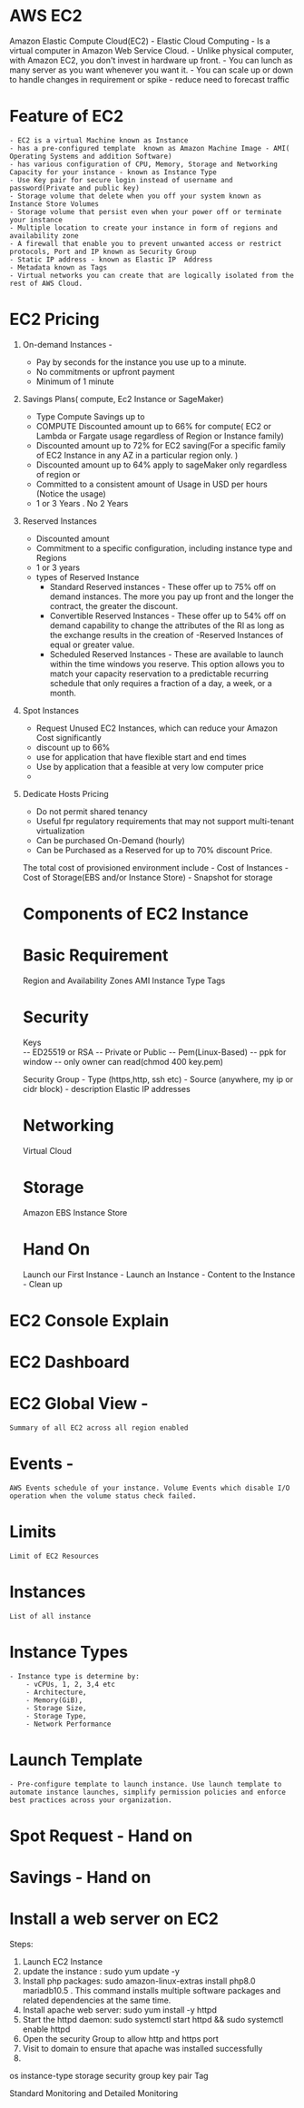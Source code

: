 AWS EC2
=======
Amazon Elastic Compute Cloud(EC2) - Elastic Cloud Computing 
    - Is a virtual computer in Amazon Web Service Cloud.
    - Unlike physical computer, with Amazon EC2, you don't invest in hardware up front.
    - You can lunch as many server as you want whenever you want it.
    - You can scale up or down to handle changes in requirement or spike
    - reduce need to forecast traffic

Feature of EC2
==============
    - EC2 is a virtual Machine known as Instance
    - has a pre-configured template  known as Amazon Machine Image - AMI( Operating Systems and addition Software)
    - has various configuration of CPU, Memory, Storage and Networking Capacity for your instance - known as Instance Type
    - Use Key pair for secure login instead of username and password(Private and public key)
    - Storage volume that delete when you off your system known as Instance Store Volumes
    - Storage volume that persist even when your power off or terminate your instance
    - Multiple location to create your instance in form of regions and availability zone
    - A firewall that enable you to prevent unwanted access or restrict protocols, Port and IP known as Security Group
    - Static IP address - known as Elastic IP  Address
    - Metadata known as Tags
    - Virtual networks you can create that are logically isolated from the rest of AWS Cloud.


EC2 Pricing
==============
1. On-demand Instances - 
    - Pay by seconds for the instance you use up to a minute. 
    - No commitments or upfront payment
    - Minimum of 1 minute

2. Savings Plans( compute, Ec2 Instance or SageMaker)
    - Type Compute Savings up to 
    - COMPUTE Discounted amount up to 66% for compute( EC2 or Lambda or Fargate usage regardless of Region or Instance family)
    - Discounted amount up to 72% for EC2 saving(For a specific family of EC2 Instance in any AZ in a particular region only. )
    - Discounted amount up to 64% apply to sageMaker only regardless of region or 
    - Committed to a consistent amount of Usage in USD per hours (Notice the usage)
    - 1 or 3 Years . No 2 Years


3. Reserved Instances
    - Discounted amount
    - Commitment to a specific configuration, including instance type and Regions
    - 1 or 3 years
    - types of Reserved Instance 
        - Standard Reserved instances - These offer up to 75% off on demand instances. The more you pay up front and the longer the contract, the greater the discount.
        - Convertible Reserved Instances - These offer up to 54% off on demand capability to change the         attributes of the RI as long as the exchange results in the creation of -Reserved Instances of equal or greater value.
        -  Scheduled Reserved Instances - These are available to launch within the time windows you reserve. This option allows you to match your capacity reservation to a predictable recurring schedule that only requires a fraction of a day, a week, or a month.

4. Spot Instances
    - Request Unused EC2 Instances, which can reduce your Amazon Cost significantly
    - discount up to 66%
    - use for application that have flexible start and end times
    - Use by application that a feasible at very low computer price
    - 
5. Dedicate Hosts Pricing
    - Do not permit shared tenancy
    - Useful fpr regulatory requirements that may not support multi-tenant virtualization
    - Can be purchased On-Demand (hourly)
    - Can be Purchased as a Reserved for up to 70% discount Price.

    The total cost of provisioned environment include 
        - Cost of Instances
        - Cost of Storage(EBS and/or Instance Store)
        - Snapshot for storage


    Components of EC2 Instance
    ==========================
     Basic Requirement
     ==================
    Region and Availability Zones
    AMI
    Instance Type
    Tags

    Security 
    =========
    Keys   
        -- ED25519 or RSA
        -- Private or Public
        -- Pem(Linux-Based)
        -- ppk for window
        -- only owner can read(chmod 400 key.pem)

    Security Group
        - Type (https,http, ssh etc)
        - Source (anywhere, my ip or cidr block)
        - description
    Elastic IP addresses

    Networking 
    ==========
    Virtual Cloud

    Storage
    ======
    Amazon EBS
    Instance Store

    Hand On
    ======== 

    Launch our First Instance
        - Launch an Instance
        - Content to the Instance
        - Clean up



EC2 Console Explain
===================
# EC2 Dashboard
# EC2 Global View - 
    Summary of all EC2 across all region enabled
# Events - 
    AWS Events schedule of your instance. Volume Events which disable I/O operation when the volume status check failed.
# Limits 
    Limit of EC2 Resources

# Instances
    List of all instance 
# Instance Types
    - Instance type is determine by:
        - vCPUs, 1, 2, 3,4 etc
        - Architecture, 
        - Memory(GiB), 
        - Storage Size, 
        - Storage Type, 
        - Network Performance
# Launch Template
    - Pre-configure template to launch instance. Use launch template to automate instance launches, simplify permission policies and enforce best practices across your organization.

# Spot Request - Hand on
# Savings - Hand on


Install a web server on EC2
==========================
Steps:
1. Launch EC2 Instance
2. update the instance : sudo yum update -y
3. Install php packages: sudo amazon-linux-extras install php8.0 mariadb10.5 . This command installs multiple software packages and related dependencies at the same time.
4. Install apache web server: sudo yum install -y httpd
5. Start the httpd daemon: sudo systemctl start httpd && sudo systemctl enable httpd
6. Open the security Group to allow http and https port
7. Visit to domain to ensure that apache was installed successfully
8. 




os 
instance-type
storage
security group
key pair
Tag


Standard Monitoring and Detailed Monitoring


